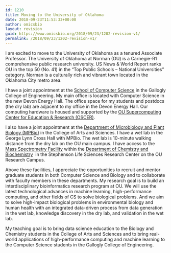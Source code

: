 ```yaml
---
id: 1210
title: Moving to the University of Oklahoma
date: 2018-09-23T11:53:33+00:00
author: omicsbio
layout: revision
guid: https://www.omicsbio.org/2018/09/23/1202-revision-v1/
permalink: /2018/09/23/1202-revision-v1/
---
```

I am excited to move to the University of Oklahoma as a tenured Associate Professor. The University of Oklahoma at Norman (OU) is a Carnegie-R1 comprehensive public research university. US News & World Report ranks OU in the top 50 (No. 41) in the &#8220;Top Public Schools – National Universities&#8221; category. Norman is a culturally rich and vibrant town located in the Oklahoma City metro area.

I have a joint appointment at the [School of Computer Science](http://www.ou.edu/coe/cs) in the <span class="st">Gallogly College of Engineering. My main office is located with Computer Science in the new Devon Energy Hall. The office space for my students and postdocs (the dry lab) are adjacent to my office in the Devon Energy Hall. Our computing hardware is housed and supported by the <a href="http://www.ou.edu/oscer">OU Supercomputing Center for Education & Research (OSCER)</a>.</span>

<span class="st">I also have a joint appointment at the <a href="http://www.ou.edu/cas/mpbio/">Department of Microbiology and Plant Biology (MPBio)</a> in the College of Arts and Sciences. I have a wet lab in the George Lynn Cross Hall with MPBio. The wet lab is 10-minute walking distance from the dry lab on the OU main campus. </span>I have access to the [Mass Spectrometry Facility](http://www.ou.edu/cas/chemistry/research/research-support-services/mass-spectrometry) within the [Department of Chemistry and Biochemistry](http://www.ou.edu/cas/chemistry)  in the Stephenson Life Sciences Research Center on the OU Research Campus.

Above these facilities, I appreciate the opportunities to recruit and mentor graduate students in both Computer Science and Biology and to collaborate with faculty members in these departments. My research goal is to build an interdisciplinary bioinformatics research program at OU. We will use the latest technological advances in machine learning, high-performance computing, and other fields of CS to solve biological problems. And we aim to solve high-impact biological problems in environmental biology and human health with an integrated data-driven process from data generation in the wet lab, knowledge discovery in the dry lab, and validation in the wet lab.

My teaching goal is to bring data science education to the Biology and Chemistry students in the College of Arts and Sciences and to bring real-world applications of high-performance computing and machine learning to the Computer Science students in the Gallogly College of Engineering.